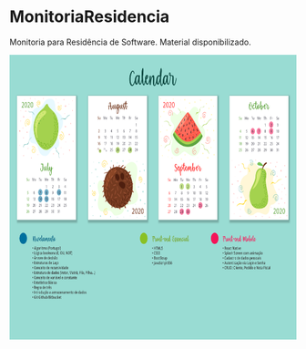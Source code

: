# MonitoriaResidencia
Monitoria para Residência de Software. Material disponibilizado.

<p align='center'><img src="image/calendar.png" height="500" alt="calendar"></p>
